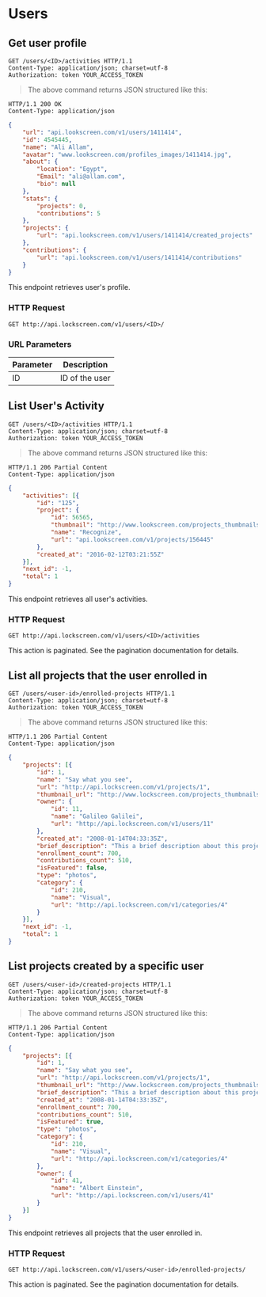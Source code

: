 # Users

## Get user profile

```http
GET /users/<ID>/activities HTTP/1.1
Content-Type: application/json; charset=utf-8
Authorization: token YOUR_ACCESS_TOKEN
```

> The above command returns JSON structured like this:

```http
HTTP/1.1 200 OK
Content-Type: application/json
```

```json
{
	"url": "api.lookscreen.com/v1/users/1411414",
	"id": 4545445,
	"name": "Ali Allam",
	"avatar": "www.lookscreen.com/profiles_images/1411414.jpg",
	"about": {
		"location": "Egypt",
		"Email": "ali@allam.com",
		"bio": null
	},
	"stats": {
		"projects": 0,
		"contributions": 5
	},
	"projects": {
		"url": "api.lookscreen.com/v1/users/1411414/created_projects"
	},
	"contributions": {
		"url": "api.lookscreen.com/v1/users/1411414/contributions"
	}
}
```

This endpoint retrieves user's profile.

### HTTP Request

`GET http://api.lockscreen.com/v1/users/<ID>/`

### URL Parameters

Parameter | Description
--------- | -----------
ID |ID of the user

## List User's Activity

```http
GET /users/<ID>/activities HTTP/1.1
Content-Type: application/json; charset=utf-8
Authorization: token YOUR_ACCESS_TOKEN
```

> The above command returns JSON structured like this:

```http
HTTP/1.1 206 Partial Content
Content-Type: application/json
```

```json
{
	"activities": [{
		"id": "125",
		"project": {
			"id": 56565,
			"thumbnail": "http://www.lookscreen.com/projects_thumbnails/15454545.jpg",
			"name": "Recognize",
			"url": "api.lookscreen.com/v1/projects/156445"
		},
		"created_at": "2016-02-12T03:21:55Z"
	}],
	"next_id": -1,
	"total": 1
}
```

This endpoint retrieves all user's activities.

### HTTP Request

`GET http://api.lockscreen.com/v1/users/<ID>/activities`

<aside class="notice">
This action is paginated. See the pagination documentation for details.
</aside>

## List all projects that the user enrolled in

```http
GET /users/<user-id>/enrolled-projects HTTP/1.1
Content-Type: application/json; charset=utf-8
Authorization: token YOUR_ACCESS_TOKEN
```
> The above command returns JSON structured like this:

```http
HTTP/1.1 206 Partial Content
Content-Type: application/json
```
```json
{
	"projects": [{
		"id": 1,
		"name": "Say what you see",
		"url": "http://api.lockscreen.com/v1/projects/1",
		"thumbnail_url": "http://www.lockscreen.com/projects_thumbnails/1.jpg",
		"owner": {
			"id": 11,
			"name": "Galileo Galilei",
			"url": "http://api.lockscreen.com/v1/users/11"
		},
		"created_at": "2008-01-14T04:33:35Z",
		"brief_description": "This a brief description about this project",
		"enrollment_count": 700,
		"contributions_count": 510,
		"isFeatured": false,
		"type": "photos",
		"category": {
			"id": 210,
			"name": "Visual",
			"url": "http://api.lockscreen.com/v1/categories/4"
		}
	}],
	"next_id": -1,
	"total": 1
}
```

## List projects created by a specific user

```http
GET /users/<user-id>/created-projects HTTP/1.1
Content-Type: application/json; charset=utf-8
Authorization: token YOUR_ACCESS_TOKEN
```

> The above command returns JSON structured like this:

```http
HTTP/1.1 206 Partial Content
Content-Type: application/json
```

```json
{
	"projects": [{
		"id": 1,
		"name": "Say what you see",
		"url": "http://api.lockscreen.com/v1/projects/1",
		"thumbnail_url": "http://www.lockscreen.com/projects_thumbnails/1.jpg",
		"brief_description": "This a brief description about this project",
		"created_at": "2008-01-14T04:33:35Z",
		"enrollment_count": 700,
		"contributions_count": 510,
		"isFeatured": true,
		"type": "photos",
		"category": {
			"id": 210,
			"name": "Visual",
			"url": "http://api.lockscreen.com/v1/categories/4"
		},
		"owner": {
			"id": 41,
			"name": "Albert Einstein",
			"url": "http://api.lockscreen.com/v1/users/41"
		}
	}]
}
```

This endpoint retrieves all projects that the user enrolled in.

### HTTP Request

`GET http://api.lockscreen.com/v1/users/<user-id>/enrolled-projects/`

<aside class="notice">
This action is paginated. See the pagination documentation for details.
</aside>
